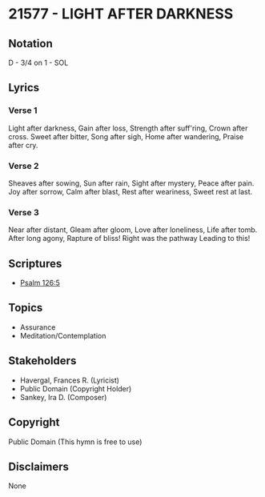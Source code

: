 # 21577 - LIGHT AFTER DARKNESS

## Notation

D - 3/4 on 1 - SOL

## Lyrics

### Verse 1

Light after darkness, Gain after loss, Strength after suff'ring, Crown after cross. Sweet after bitter, Song after sigh, Home after wandering, Praise after cry.


### Verse 2

Sheaves after sowing, Sun after rain, Sight after mystery, Peace after pain. Joy after sorrow, Calm after blast, Rest after weariness, Sweet rest at last.

### Verse 3

Near after distant, Gleam after gloom, Love after loneliness, Life after tomb. After long agony, Rapture of bliss! Right was the pathway Leading to this!


## Scriptures

- [Psalm 126:5](https://www.biblegateway.com/passage/?search=Psalm%20126%3A5)

## Topics

- Assurance
- Meditation/Contemplation

## Stakeholders

- Havergal, Frances R. (Lyricist)
- Public Domain (Copyright Holder)
- Sankey, Ira D. (Composer)

## Copyright

Public Domain
(This hymn is free to use)

## Disclaimers

None

